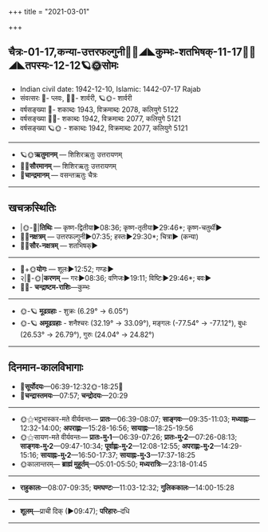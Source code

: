 +++
title = "2021-03-01"

+++
## चैत्रः-01-17,कन्या-उत्तरफल्गुनी🌛🌌◢◣कुम्भः-शतभिषक्-11-17🌌🌞◢◣तपस्यः-12-12🪐🌞सोमः
- Indian civil date: 1942-12-10, Islamic: 1442-07-17 Rajab
- संवत्सरः 🌛- प्लवः, 🌌🌞- शार्वरी, 🪐🌞- शार्वरी
- वर्षसङ्ख्या 🌛- शकाब्दः 1943, विक्रमाब्दः 2078, कलियुगे 5122
- वर्षसङ्ख्या 🌌🌞- शकाब्दः 1942, विक्रमाब्दः 2077, कलियुगे 5121
- वर्षसङ्ख्या 🪐🌞 - शकाब्दः 1942, विक्रमाब्दः 2077, कलियुगे 5121
___________________
- 🪐🌞**ऋतुमानम्** — शिशिरऋतुः उत्तरायणम्
- 🌌🌞**सौरमानम्** — शिशिरऋतुः उत्तरायणम्
- 🌛**चान्द्रमानम्** — वसन्तऋतुः चैत्रः
___________________


## खचक्रस्थितिः
- |🌞-🌛|**तिथिः** — कृष्ण-द्वितीया►08:36; कृष्ण-तृतीया►29:46*; कृष्ण-चतुर्थी►  
- 🌌🌛**नक्षत्रम्** — उत्तरफल्गुनी►07:35; हस्तः►29:30*; चित्रा► (कन्या)  
- 🌌🌞**सौर-नक्षत्रम्** — शतभिषक्►  
___________________
- 🌛+🌞**योगः** — शूलः►12:52; गण्डः►  
- २|🌛-🌞|**करणम्** — गरः►08:36; वणिजः►19:11; विष्टिः►29:46*; बवः►  
- 🌌🌛- **चन्द्राष्टम-राशिः**—कुम्भः  
___________________
- 🌞-🪐 **मूढग्रहाः** - शुक्रः (6.29° → 6.05°)
- 🌞-🪐 **अमूढग्रहाः** - शनैश्चरः (32.19° → 33.09°), मङ्गलः (-77.54° → -77.12°), बुधः (26.53° → 26.79°), गुरुः (24.04° → 24.82°)
___________________


## दिनमान-कालविभागाः
- 🌅**सूर्योदयः**—06:39-12:32🌞️-18:25🌇  
- 🌛**चन्द्रास्तमयः**—07:57; **चन्द्रोदयः**—20:29  
___________________
- 🌞⚝भट्टभास्कर-मते वीर्यवन्तः— **प्रातः**—06:39-08:07; **साङ्गवः**—09:35-11:03; **मध्याह्नः**—12:32-14:00; **अपराह्णः**—15:28-16:56; **सायाह्नः**—18:25-19:56  
- 🌞⚝सायण-मते वीर्यवन्तः— **प्रातः-मु॰1**—06:39-07:26; **प्रातः-मु॰2**—07:26-08:13; **साङ्गवः-मु॰2**—09:47-10:34; **पूर्वाह्णः-मु॰2**—12:08-12:55; **अपराह्णः-मु॰2**—14:29-15:16; **सायाह्नः-मु॰2**—16:50-17:37; **सायाह्नः-मु॰3**—17:37-18:25  
- 🌞कालान्तरम्— **ब्राह्मं मुहूर्तम्**—05:01-05:50; **मध्यरात्रिः**—23:18-01:45  
___________________
- **राहुकालः**—08:07-09:35; **यमघण्टः**—11:03-12:32; **गुलिककालः**—14:00-15:28  
___________________
- **शूलम्**—प्राची दिक् (►09:47); **परिहारः**–दधि  
___________________
